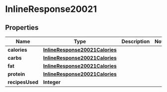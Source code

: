 

# InlineResponse20021

## Properties

Name | Type | Description | Notes
------------ | ------------- | ------------- | -------------
**calories** | [**InlineResponse20021Calories**](InlineResponse20021Calories.md) |  | 
**carbs** | [**InlineResponse20021Calories**](InlineResponse20021Calories.md) |  | 
**fat** | [**InlineResponse20021Calories**](InlineResponse20021Calories.md) |  | 
**protein** | [**InlineResponse20021Calories**](InlineResponse20021Calories.md) |  | 
**recipesUsed** | **Integer** |  | 




